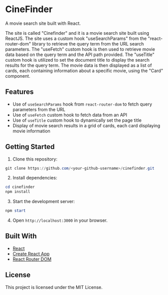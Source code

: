 # CineFinder

A movie search site built with React.

The site is called "Cinefinder" and it is a movie search site built using ReactJS. The site uses a custom hook "useSearchParams" from the "react-router-dom" library to retrieve the query term from the URL search parameters. The "useFetch" custom hook is then used to retrieve movie data based on the query term and the API path provided. The "useTitle" custom hook is utilized to set the document title to display the search results for the query term. The movie data is then displayed as a list of cards, each containing information about a specific movie, using the "Card" component.

## Features

- Use of `useSearchParams` hook from `react-router-dom` to fetch query parameters from the URL
- Use of `useFetch` custom hook to fetch data from an API
- Use of `useTitle` custom hook to dynamically set the page title
- Display of movie search results in a grid of cards, each card displaying movie information

## Getting Started

1. Clone this repository:

```powershell
git clone https://github.com/<your-github-username>/cinefinder.git
```

2. Install dependencies:

```powershell
cd cinefinder
npm install
```

3. Start the development server:

```powershell
npm start
```

4. Open `http://localhost:3000` in your browser.

## Built With

- [React](https://reactjs.org)
- [Create React App](https://create-react-app.dev)
- [React Router DOM](https://reactrouter.com/web/guides/quick-start)

## License

This project is licensed under the MIT License.

```

```
